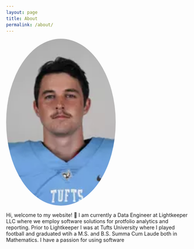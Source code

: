 ```yaml
---
layout: page
title: About
permalink: /about/
---
```


<img src="assets/headshot.png" class="align-right" style="border-radius: 50%;" width="300" alt="">

Hi, welcome to my website! 👋 I am currently a Data Engineer at Lightkeeper LLC where we employ software solutions for protfolio analytics and reporting. Prior to Lightkeeper I was at Tufts University where I played football and graduated wtih a M.S. and B.S. Summa Cum Laude both in Mathematics. I have a passion for using software 
